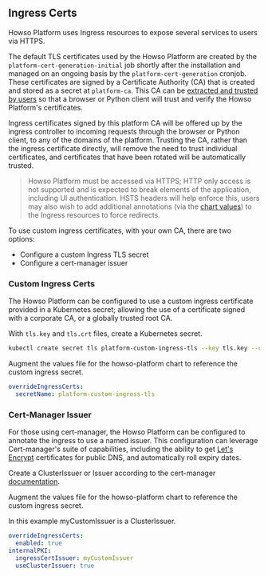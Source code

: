 ## Ingress Certs

Howso Platform uses Ingress resources to expose several services to users via HTTPS.

The default TLS certificates used by the Howso Platform are created by the `platform-cert-generation-initial` job shortly after the installation and managed on an ongoing basis by the `platform-cert-generation` cronjob.  These certificates are signed by a Certificate Authority (CA) that is created and stored as a secret at `platform-ca`.  This CA can be [extracted and trusted by users](../common/README.md#trust-the-certs) so that a browser or Python client will trust and verify the Howso Platform's certificates. 

Ingress certificates signed by this platform CA will be offered up by the ingress controller to incoming requests through the browser or Python client, to any of the domains of the platform.  Trusting the CA, rather than the ingress certificate directly, will remove the need to trust individual certificates, and certificates that have been rotated will be automatically trusted. 

> Howso Platform must be accessed via HTTPS; HTTP only access is not supported and is expected to break elements of the application, including UI authentication.  HSTS headers will help enforce this, users may also wish to add additional annotations (via the [chart values](../common/README.md#howso-platform-helm-chart-values)) to the Ingress resources to force redirects.


To use custom ingress certificates, with your own CA, there are two options:
- Configure a custom Ingress TLS secret 
- Configure a cert-manager issuer


### Custom Ingress Certs
The Howso Platform can be configured to use a custom ingress certificate provided in a Kubernetes secret; allowing the use of a certificate signed with a corporate CA, or a globally trusted root CA.  


With `tls.key` and `tls.crt` files, create a Kubernetes secret.

```sh
kubectl create secret tls platform-custom-ingress-tls --key tls.key --cert tls.crt
```

Augment the values file for the howso-platform chart to reference the custom ingress secret. 
```yaml
overrideIngressCerts:
  secretName: platform-custom-ingress-tls
```

### Cert-Manager Issuer
For those using cert-manager, the Howso Platform can be configured to annotate the ingress to use a named issuer.  This configuration can leverage Cert-manager's suite of capabilities, including the ability to get [Let's Encrypt](https://letsencrypt.org/) certificates for public DNS, and automatically roll expiry dates. 

Create a ClusterIssuer or Issuer according to the cert-manager [documentation](https://cert-manager.io/docs/concepts/issuer/).  


Augment the values file for the howso-platform chart to reference the custom ingress secret. 

In this example myCustomIssuer is a ClusterIssuer. 

```yaml
overrideIngressCerts:
  enabled: true
internalPKI:
  ingressCertIssuer: myCustomIssuer 
  useClusterIssuer: true 
```


